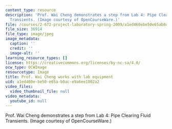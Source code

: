 ```yaml
---
content_type: resource
description: 'Prof. Wai Cheng demonstrates a step from Lab 4: Pipe Clearing Fluid
  Transients. (Image courtesy of OpenCourseWare.)'
file: /courses/2-672-project-laboratory-spring-2009/a1ed460ebe50e65ab0ace9a6ee1002a2_chp_2672.jpg
file_size: 36914
file_type: image/jpeg
image_metadata:
  caption: ''
  credit: ''
  image-alt: ''
learning_resource_types: []
license: https://creativecommons.org/licenses/by-nc-sa/4.0/
ocw_type: OCWImage
resourcetype: Image
title: Prof. Wai Cheng works with lab equipment
uid: a1ed460e-be50-e65a-b0ac-e9a6ee1002a2
video_files:
  video_thumbnail_file: null
video_metadata:
  youtube_id: null
---
```

Prof. Wai Cheng demonstrates a step from Lab 4: Pipe Clearing Fluid Transients. (Image courtesy of OpenCourseWare.)